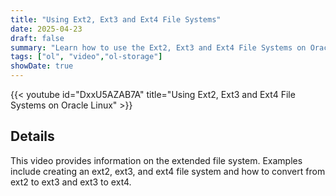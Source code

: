```yaml
---
title: "Using Ext2, Ext3 and Ext4 File Systems"
date: 2025-04-23
draft: false
summary: "Learn how to use the Ext2, Ext3 and Ext4 File Systems on Oracle Linux."
tags: ["ol", "video","ol-storage"]
showDate: true
---
```


{{< youtube id="DxxU5AZAB7A" title="Using Ext2, Ext3 and Ext4 File Systems on Oracle Linux" >}}

## Details

This video provides information on the extended file system. Examples include creating an ext2, ext3, and ext4 file system and how to convert from ext2 to ext3 and ext3 to ext4.
